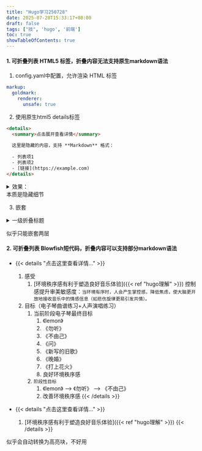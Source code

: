```yaml
---
title: "Hugo学习250728"
date: 2025-07-28T15:33:17+08:00
draft: false
tags: ["技", 'hugo', '前端']
toc: true
showTableOfContents: true
---
```


#### 1. 可折叠列表 HTML5 标签，折叠内容无法支持原生markdown语法
1. config.yaml中配置，允许渲染 HTML 标签
```yaml
markup:
  goldmark:
    renderer:
      unsafe: true
```
2. 使用原生html5 details标签
```html
<details>
  <summary>点击展开查看详情</summary>
  
  这里是隐藏的内容，支持 **Markdown** 格式：
  
  - 列表项1
  - 列表项2
  - [链接](https://example.com)
</details>
```


<details>
  <summary>效果：</summary>
  
  这里是隐藏的内容，支持 **Markdown** 格式：
  
  - 列表项1
  - 列表项2
  - [链接](https://example.com)
</details>
本质是隐藏细节

3. 嵌套

<details>
  <summary>一级折叠标题</summary>
  
  这是一级内容...
  
  <details>
    <summary>二级折叠标题</summary>
    
    <details>
      <summary>三级折叠标题</summary>
      
      - 这是三级列表
      - 支持 Markdown
      - 可以无限嵌套（但建议不超过3-4层）
    </details>
  </details>
  
  - 一级内容中的普通列表
  - 也可以混合使用
</details>

似乎只能嵌套两层
#### 2. 可折叠列表 Blowfish短代码，折叠内容可以支持部分markdown语法
- {{< details "点击这里查看详情..." >}}
    1. 感受
        1. [环境秩序感有利于塑造良好音乐体验]({{< ref "hugo理解" >}})
            控制感提升审美敏感度：```当环境有序时，人会产生掌控感，降低焦虑，使大脑更开放地接收音乐中的情感信息（如悲伤旋律更易引发共情）。```
    1. 目标（电子琴曲谱练习+人声演唱练习）
        1. 当前阶段电子琴最终目标
            1. 《lemon》
            1. 《勿听》
            1. 《不由己》
            1. 《问》
            1. 《新写的旧歌》
            1. 《晚婚》
            1. 《打上花火》
            1. 良好环境秩序感
        1. ```阶段性目标```
            1. 《lemon》 --> 《勿听》 --> 《不由己》
            1. 改善环境秩序感
{{< /details >}}

- {{< details "点击这里查看详情..." >}}
    1. [环境秩序感有利于塑造良好音乐体验]({{< ref "hugo理解" >}})
{{< /details >}}

似乎会自动转换为高亮块，不好用